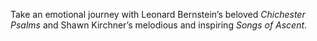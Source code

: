 Take an emotional journey with Leonard Bernstein&rsquo;s beloved _Chichester Psalms_ and Shawn Kirchner&rsquo;s
melodious and inspiring _Songs of Ascent_.

